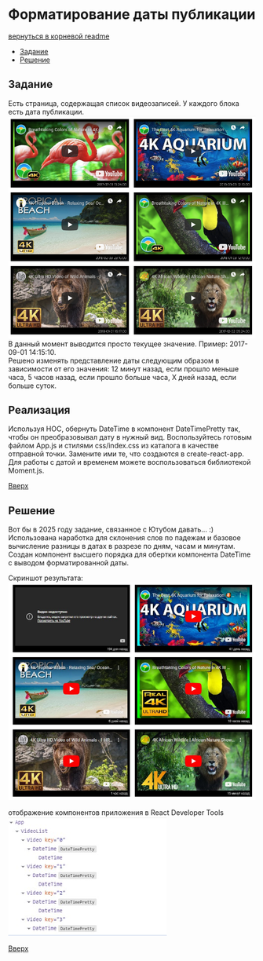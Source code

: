 <a name="top"></a>
# Форматирование даты публикации

[вернуться в корневой readme](../README.md)


- [Задание](#задание)
- [Решение](#решение)

## Задание
Есть страница, содержащая список видеозаписей. У каждого блока есть дата публикации.  
![Скриншот задания](./doc/time.png)  
В данный момент выводится просто текущее значение. Пример: 2017-09-01 14:15:10.\
Решено изменять представление даты следующим образом в зависимости от его значения: 12 минут назад, если прошло меньше часа, 5 часов назад, если прошло больше часа, X дней назад, если больше суток.

## Реализация
Используя HOC, обернуть DateTime в компонент DateTimePretty так, чтобы он преобразовывал дату в нужный вид.
Воспользуйтесь готовым файлом App.js и стилями css/index.css из каталога в качестве отправной точки. Замените ими те, что создаются в create-react-app.
Для работы с датой и временем можете воспользоваться библиотекой Moment.js.

[Вверх](#top)

## Решение

Вот бы в 2025 году задание, связанное с Ютубом давать... :)
Использована наработка для склонения слов по падежам и базовое вычисление разницы в датах в разрезе по дням, часам и минутам.
Создан компонент высшего порядка для обертки компонента DateTime с выводом форматированной даты. 

Скриншот результата:  
![Скриншот результата](./doc/product.jpg)

отображение компонентов приложения в React Developer Tools  
![react dev tools](./doc/dev_tools.jpg)

[Вверх](#top)